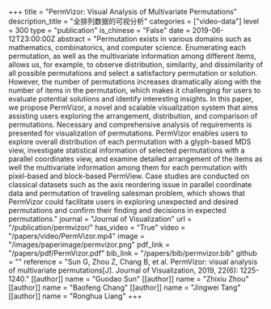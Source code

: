 +++
title = "PermVizor: Visual Analysis of Multivariate Permutations"
description_title = "全排列数据的可视分析"
categories = ["video-data"]
level = 300
type = "publication"
is_chinese = "False"
date = 2019-06-12T23:00:00Z
abstract = "Permutation exists in various domains such as mathematics, combinatorics, and computer science. Enumerating each permutation, as well as the multivariate information among different items, allows us, for example, to observe distribution, similarity, and dissimilarity of all possible permutations and select a satisfactory permutation or solution. However, the number of permutations increases dramatically along with the number of items in the permutation, which makes it challenging for users to evaluate potential solutions and identify interesting insights. In this paper, we propose PermVizor, a novel and scalable visualization system that aims assisting users exploring the arrangement, distribution, and comparison of permutations. Necessary and comprehensive analysis of requirements is presented for visualization of permutations. PermVizor enables users to explore overall distribution of each permutation with a glyph-based MDS view, investigate statistical information of selected permutations with a parallel coordinates view, and examine detailed arrangement of the items as well the multivariate information among them for each permutation with pixel-based and block-based PermView. Case studies are conducted on classical datasets such as the axis reordering issue in parallel coordinate data and permutation of traveling salesman problem, which shows that PermVizor could facilitate users in exploring unexpected and desired permutations and confirm their finding and decisions in expected permutations."
journal = "Journal of Visualization"
url = "/publication/permvizor/"
has_video = "True"
video = "/papers/video/PermVizor.mp4"
image = "/images/paperimage/permvizor.png"
pdf_link = "/papers/pdf/PermVizor.pdf"
bib_link = "/papers/bib/permvizor.bib"
github = ""
reference = "Sun G, Zhou Z, Chang B, et al. PermVizor: visual analysis of multivariate permutations[J]. Journal of Visualization, 2019, 22(6): 1225-1240."
[[author]]
name = "Guodao Sun"
[[author]]
name = "Zhixiu Zhou"
[[author]]
name = "Baofeng Chang"
[[author]]
name = "Jingwei Tang"
[[author]]
name = "Ronghua Liang"
+++